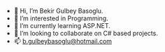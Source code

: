 - 👋 Hi, I’m Bekir Gulbey Basoglu.
- 👀 I’m interested in Programming.
- 🌱 I’m currently learning ASP.NET.
- 💞️ I’m looking to collaborate on C# based projects.
- 📫 b.gulbeybasoglu@hotmail.com

<!---
BGB37/BGB37 is a ✨ special ✨ repository because its `README.md` (this file) appears on your GitHub profile.
You can click the Preview link to take a look at your changes.
--->
